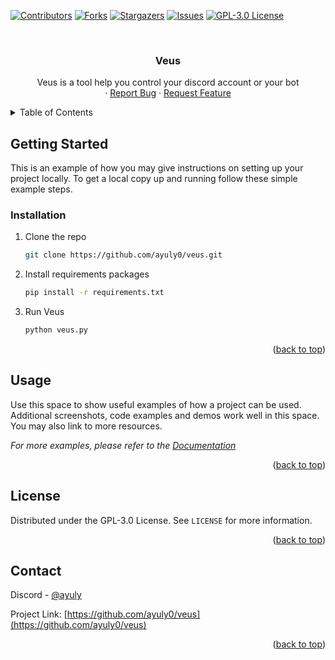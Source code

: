<!-- Improved compatibility of back to top link: See: https://github.com/othneildrew/Best-README-Template/pull/73 -->
<a name="readme-top"></a>
<!--
*** Thanks for checking out the Best-README-Template. If you have a suggestion
*** that would make this better, please fork the repo and create a pull request
*** or simply open an issue with the tag "enhancement".
*** Don't forget to give the project a star!
*** Thanks again! Now go create something AMAZING! :D
-->



<!-- PROJECT SHIELDS -->
<!--
*** I'm using markdown "reference style" links for readability.
*** Reference links are enclosed in brackets [ ] instead of parentheses ( ).
*** See the bottom of this document for the declaration of the reference variables
*** for contributors-url, forks-url, etc. This is an optional, concise syntax you may use.
*** https://www.markdownguide.org/basic-syntax/#reference-style-links
-->
[![Contributors][contributors-shield]][contributors-url]
[![Forks][forks-shield]][forks-url]
[![Stargazers][stars-shield]][stars-url]
[![Issues][issues-shield]][issues-url]
[![GPL-3.0 License][license-shield]][license-url]

<!-- PROJECT LOGO -->
<br />
<div align="center">
<!--   <a href="https://github.com/ayuly0/veus">
    <img src="images/logo.png" alt="Logo" width="80" height="80">
  </a> -->

<h3 align="center">Veus</h3>

  <p align="center">
    Veus is a tool help you control your discord account or your bot
    <br />
    ·
    <a href="https://github.com/ayuly0/veus/issues">Report Bug</a>
    ·
    <a href="https://github.com/ayuly0/veus/issues">Request Feature</a>
  </p>
</div>

<!-- TABLE OF CONTENTS -->
<details>
  <summary>Table of Contents</summary>
  <ol>
    <li>
      <a href="#getting-started">Getting Started</a>
      <ul>
        <li><a href="#installation">Installation</a></li>
      </ul>
    </li>
    <li><a href="#usage">Usage</a></li>
    <li><a href="#license">License</a></li>
    <li><a href="#contact">Contact</a></li>
  </ol>
</details>


<!-- GETTING STARTED -->
## Getting Started

This is an example of how you may give instructions on setting up your project locally.
To get a local copy up and running follow these simple example steps.

### Installation

1. Clone the repo
   ```sh
   git clone https://github.com/ayuly0/veus.git
   ```
2. Install requirements packages
   ```sh
   pip install -r requirements.txt
   ```
4. Run Veus
   ```sh
   python veus.py
   ```

<p align="right">(<a href="#readme-top">back to top</a>)</p>

<!-- USAGE EXAMPLES -->
## Usage

Use this space to show useful examples of how a project can be used. Additional screenshots, code examples and demos work well in this space. You may also link to more resources.

_For more examples, please refer to the [Documentation](https://example.com)_

<p align="right">(<a href="#readme-top">back to top</a>)</p>

<!-- LICENSE -->
## License

Distributed under the GPL-3.0 License. See `LICENSE` for more information.

<p align="right">(<a href="#readme-top">back to top</a>)</p>

<!-- CONTACT -->
## Contact

Discord - [@ayuly](#)

Project Link: [https://github.com/ayuly0/veus](https://github.com/ayuly0/veus)

<p align="right">(<a href="#readme-top">back to top</a>)</p>


<!-- MARKDOWN LINKS & IMAGES -->
<!-- https://www.markdownguide.org/basic-syntax/#reference-style-links -->
[contributors-shield]: https://img.shields.io/github/contributors/ayuly0/veus.svg?style=for-the-badge
[contributors-url]: https://github.com/ayuly0/veus/graphs/contributors
[forks-shield]: https://img.shields.io/github/forks/ayuly0/veus.svg?style=for-the-badge
[forks-url]: https://github.com/ayuly0/veus/network/members
[stars-shield]: https://img.shields.io/github/stars/ayuly0/veus.svg?style=for-the-badge
[stars-url]: https://github.com/ayuly0/veus/stargazers
[issues-shield]: https://img.shields.io/github/issues/ayuly0/veus.svg?style=for-the-badge
[issues-url]: https://github.com/ayuly0/veus/issues
[license-shield]: https://img.shields.io/github/license/ayuly0/veus.svg?style=for-the-badge
[license-url]: https://github.com/ayuly0/veus/blob/master/LICENSE
[product-screenshot]: images/screenshot.png
